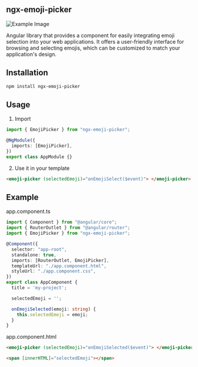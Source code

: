 ## ngx-emoji-picker

![Example Image](https://github.com/PsySanchez/ngx-easy-image-drawing/blob/master/emoji-picker.png)

Angular library that provides a component for easily integrating emoji selection into your web applications. It offers a user-friendly interface for browsing and selecting emojis, which can be customized to match your application's design.

## Installation

```bash
npm install ngx-emoji-picker
```

## Usage

1.  Import

```typescript
import { EmojiPicker } from "ngx-emoji-picker";

@NgModule({
  imports: [EmojiPicker],
})
export class AppModule {}
```

2. Use it in your template

```html
<emoji-picker (selectedEmoji)="onEmojiSelect($event)"> </emoji-picker>
```

## Example

app.component.ts

```typescript
import { Component } from "@angular/core";
import { RouterOutlet } from "@angular/router";
import { EmojiPicker } from "ngx-emoji-picker";

@Component({
  selector: "app-root",
  standalone: true,
  imports: [RouterOutlet, EmojiPicker],
  templateUrl: "./app.component.html",
  styleUrl: "./app.component.css",
})
export class AppComponent {
  title = 'my-project';

  selectedEmoji = '';

  onEmojiSelected(emoji: string) {
    this.selectedEmoji = emoji;
  }
}
```

app.component.html

```html
<emoji-picker (selectedEmoji)="onEmojiSelected($event)"> </emoji-picker>

<span [innerHTML]="selectedEmoji"></span>
```